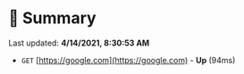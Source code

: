 # 📖 Summary
Last updated: **4/14/2021, 8:30:53 AM**

- `GET` [https://google.com](https://google.com) - **Up** (94ms)
